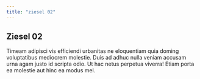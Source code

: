 ```yaml
---
title: "ziesel 02"
---
```


## Ziesel 02

Timeam adipisci vis efficiendi urbanitas ne eloquentiam quia doming
voluptatibus mediocrem molestie. Duis ad adhuc nulla veniam accusam urna
agam justo id scripta odio. Ut hac netus perpetua viverra! Etiam porta ea
molestie aut hinc ea modus mel.


